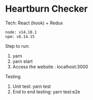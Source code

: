 # Heartburn Checker
Tech:
    React (hook) + Redux
    
    node: v14.18.1
    npm: v6.14.15

Step to run:
1. yarn
2. yarn start
3. Access the website : localhost:3000

Testing
1. Unit test:  yarn test
2. End to end testing: yarn test:e2e